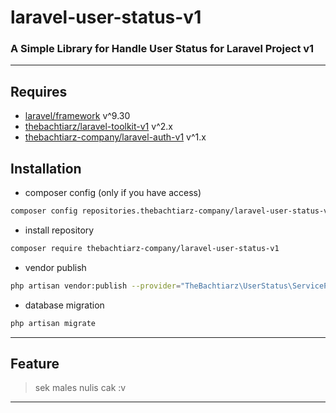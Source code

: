 # laravel-user-status-v1
### A Simple Library for Handle User Status for Laravel Project v1

-------
## Requires
- [laravel/framework](https://github.com/laravel/framework/) v^9.30
- [thebachtiarz/laravel-toolkit-v1](https://github.com/thebachtiarz/laravel-toolkit-v1/) v^2.x
- [thebachtiarz-company/laravel-auth-v1](https://github.com/thebachtiarz-company/laravel-auth-v1) v^1.x

## Installation
- composer config (only if you have access)
```bash
composer config repositories.thebachtiarz-company/laravel-user-status-v1 git git@github.com:thebachtiarz-company/laravel-user-status-v1.git
```

- install repository
```bash
composer require thebachtiarz-company/laravel-user-status-v1
```

- vendor publish
```bash
php artisan vendor:publish --provider="TheBachtiarz\UserStatus\ServiceProvider"
```

- database migration
``` bash
php artisan migrate
```

-------
## Feature

> sek males nulis cak :v
-------
